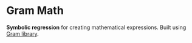 # Gram Math

**Symbolic regression** for creating mathematical expressions. Built using [Gram library](https://github.com/jansvoboda11/gram).
